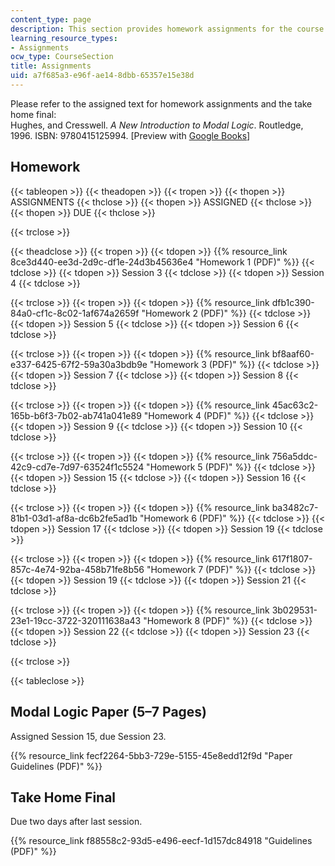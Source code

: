 ```yaml
---
content_type: page
description: This section provides homework assignments for the course.
learning_resource_types:
- Assignments
ocw_type: CourseSection
title: Assignments
uid: a7f685a3-e96f-ae14-8dbb-65357e15e38d
---
```


Please refer to the assigned text for homework assignments and the take home final:  
Hughes, and Cresswell. _A New Introduction to Modal Logic_. Routledge, 1996. ISBN: 9780415125994. \[Preview with [Google Books](http://books.google.com/books?id=_CB5wiBeaA4C&pg=PAfrontcover)\]

Homework
--------

{{< tableopen >}}
{{< theadopen >}}
{{< tropen >}}
{{< thopen >}}
ASSIGNMENTS
{{< thclose >}}
{{< thopen >}}
ASSIGNED
{{< thclose >}}
{{< thopen >}}
DUE
{{< thclose >}}

{{< trclose >}}

{{< theadclose >}}
{{< tropen >}}
{{< tdopen >}}
{{% resource_link 8ce3d440-ee3d-2d9c-df1e-24d3b45636e4 "Homework 1 (PDF)" %}}
{{< tdclose >}}
{{< tdopen >}}
Session 3
{{< tdclose >}}
{{< tdopen >}}
Session 4
{{< tdclose >}}

{{< trclose >}}
{{< tropen >}}
{{< tdopen >}}
{{% resource_link dfb1c390-84a0-cf1c-8c02-1af674a2659f "Homework 2 (PDF)" %}}
{{< tdclose >}}
{{< tdopen >}}
Session 5
{{< tdclose >}}
{{< tdopen >}}
Session 6
{{< tdclose >}}

{{< trclose >}}
{{< tropen >}}
{{< tdopen >}}
{{% resource_link bf8aaf60-e337-6425-67f2-59a30a3bdb9e "Homework 3 (PDF)" %}}
{{< tdclose >}}
{{< tdopen >}}
Session 7
{{< tdclose >}}
{{< tdopen >}}
Session 8
{{< tdclose >}}

{{< trclose >}}
{{< tropen >}}
{{< tdopen >}}
{{% resource_link 45ac63c2-165b-b6f3-7b02-ab741a041e89 "Homework 4 (PDF)" %}}
{{< tdclose >}}
{{< tdopen >}}
Session 9
{{< tdclose >}}
{{< tdopen >}}
Session 10
{{< tdclose >}}

{{< trclose >}}
{{< tropen >}}
{{< tdopen >}}
{{% resource_link 756a5ddc-42c9-cd7e-7d97-63524f1c5524 "Homework 5 (PDF)" %}}
{{< tdclose >}}
{{< tdopen >}}
Session 15
{{< tdclose >}}
{{< tdopen >}}
Session 16
{{< tdclose >}}

{{< trclose >}}
{{< tropen >}}
{{< tdopen >}}
{{% resource_link ba3482c7-81b1-03d1-af8a-dc6b2fe5ad1b "Homework 6 (PDF)" %}}
{{< tdclose >}}
{{< tdopen >}}
Session 17
{{< tdclose >}}
{{< tdopen >}}
Session 19
{{< tdclose >}}

{{< trclose >}}
{{< tropen >}}
{{< tdopen >}}
{{% resource_link 617f1807-857c-4e74-92ba-458b71fe8b56 "Homework 7 (PDF)" %}}
{{< tdclose >}}
{{< tdopen >}}
Session 19
{{< tdclose >}}
{{< tdopen >}}
Session 21
{{< tdclose >}}

{{< trclose >}}
{{< tropen >}}
{{< tdopen >}}
{{% resource_link 3b029531-23e1-19cc-3722-320111638a43 "Homework 8 (PDF)" %}}
{{< tdclose >}}
{{< tdopen >}}
Session 22
{{< tdclose >}}
{{< tdopen >}}
Session 23
{{< tdclose >}}

{{< trclose >}}

{{< tableclose >}}

Modal Logic Paper (5–7 Pages)
-----------------------------

Assigned Session 15, due Session 23.

{{% resource_link fecf2264-5bb3-729e-5155-45e8edd12f9d "Paper Guidelines (PDF)" %}}

Take Home Final
---------------

Due two days after last session.

{{% resource_link f88558c2-93d5-e496-eecf-1d157dc84918 "Guidelines (PDF)" %}}
